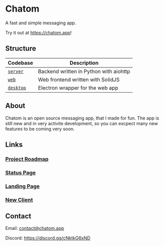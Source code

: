 # Chatom

A fast and simple messaging app.

Try it out at https://chatom.app!

## Structure

| Codebase             | Description                            |
|----------------------|----------------------------------------|
| [`server`](server)   | Backend written in Python with aiohttp |
| [`web`](web)         | Web frontend written with SolidJS      |
| [`desktop`](desktop) | Electron wrapper for the web app       |

## About

Chatom is an open source messaging app, that I made for fun. The app is still new and in very activite development, so you can excpect many new features to be coming very soon.

## Links

### [Project Roadmap](https://github.com/users/ilovetocode2019/projects/1)

### [Status Page](https://status.chatom.app)

### [Landing Page](https://get.chatom.app)

### [New Client](https://new.chatom.app)

## Contact

Email: contact@chatom.app

Discord: https://discord.gg/cNktkG6xND

